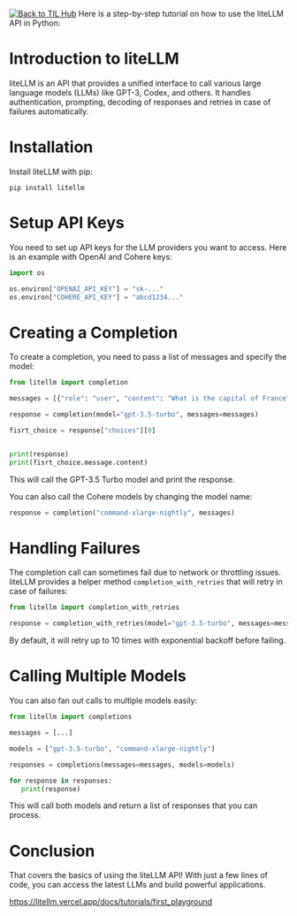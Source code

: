 
[![Back to TIL Hub](https://img.shields.io/badge/←%20Back%20to-TIL%20Hub-blue?style=for-the-badge)](../README.md)
Here is a step-by-step tutorial on how to use the liteLLM API in Python:

# Introduction to liteLLM

liteLLM is an API that provides a unified interface to call various large language models (LLMs) like GPT-3, Codex, and others. It handles authentication, prompting, decoding of responses and retries in case of failures automatically.

# Installation

Install liteLLM with pip:

```
pip install litellm
```

# Setup API Keys

You need to set up API keys for the LLM providers you want to access. Here is an example with OpenAI and Cohere keys:

```python
import os

os.environ["OPENAI_API_KEY"] = "sk-..."
os.environ["COHERE_API_KEY"] = "abcd1234..."
```

# Creating a Completion

To create a completion, you need to pass a list of messages and specify the model:

```python
from litellm import completion

messages = [{"role": "user", "content": "What is the capital of France?"}]

response = completion(model="gpt-3.5-turbo", messages=messages)

fisrt_choice = response["choices"][0]


print(response)
print(fisrt_choice.message.content)

```

This will call the GPT-3.5 Turbo model and print the response.

You can also call the Cohere models by changing the model name:

```python
response = completion("command-xlarge-nightly", messages)
```

# Handling Failures

The completion call can sometimes fail due to network or throttling issues. liteLLM provides a helper method `completion_with_retries` that will retry in case of failures:

```python
from litellm import completion_with_retries

response = completion_with_retries(model="gpt-3.5-turbo", messages=messages)
```

By default, it will retry up to 10 times with exponential backoff before failing.

# Calling Multiple Models

You can also fan out calls to multiple models easily:

```python
from litellm import completions

messages = [...]

models = ["gpt-3.5-turbo", "command-xlarge-nightly"]

responses = completions(messages=messages, models=models)

for response in responses:
   print(response)
```

This will call both models and return a list of responses that you can process.

# Conclusion

That covers the basics of using the liteLLM API! With just a few lines of code, you can access the latest LLMs and build powerful applications.

https://litellm.vercel.app/docs/tutorials/first_playground


